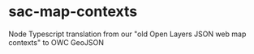 # sac-map-contexts
Node Typescript translation from our "old Open Layers JSON web map contexts" to OWC GeoJSON
